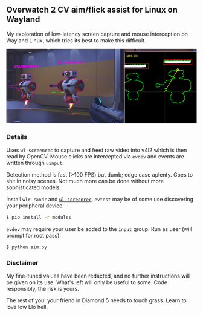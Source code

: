 ## Overwatch 2 CV aim/flick assist for Linux on Wayland
My exploration of low-latency screen capture and mouse interception on Wayland Linux, which tries its best to make this difficult.

![Preview](demo.png)

### Details

Uses `wl-screenrec` to capture and feed raw video into v4l2 which is then read by OpenCV. Mouse clicks are intercepted via `evdev` and events are written through `uinput`.

Detection method is fast (>100 FPS) but dumb; edge case aplenty. Goes to shit in noisy scenes. Not much more can be done without more sophisticated models.

Install `wlr-randr` and [`wl-screenrec`](https://github.com/russelltg/wl-screenrec). `evtest` may be of some use discovering your peripheral device.
```sh
$ pip install -r modules
```

`evdev` may require your user be added to the `input` group. Run as user (will prompt for root pass):
```sh
$ python aim.py
```


### Disclaimer
My fine-tuned values have been redacted, and no further instructions will be given on its use. What's left will only be useful to some. Code responsibly, the risk is yours.

The rest of you: your friend in Diamond 5 needs to touch grass. Learn to love low Elo hell.
